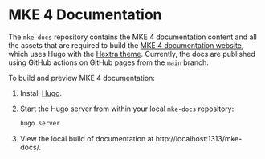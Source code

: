 # MKE 4 Documentation

The `mke-docs` repository contains the MKE 4 documentation content and all
the assets that are required to build the [MKE 4 documentation website](https://mirantis.github.io/mke-docs/),
which uses Hugo with the [Hextra theme](https://imfing.github.io/hextra/).
Currently, the docs are published using GitHub actions on GitHub pages from the `main` branch.

To build and preview MKE 4 documentation:

1. Install [Hugo](https://gohugo.io/installation/).

2. Start the Hugo server from within your local `mke-docs` repository:

    ```bash
    hugo server
    ```

3. View the local build of documentation at http://localhost:1313/mke-docs/.

